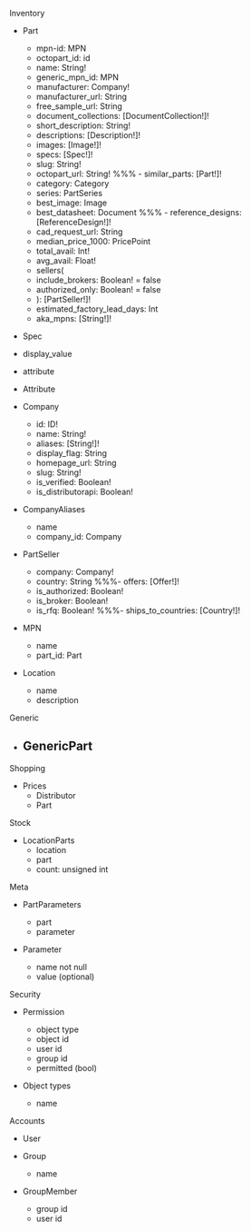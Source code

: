 Inventory

- Part

  - mpn-id: MPN
  - octopart_id: id
  - name: String!
  - generic_mpn_id: MPN
  - manufacturer: Company!
  - manufacturer_url: String
  - free_sample_url: String
  - document_collections: [DocumentCollection!]!
  - short_description: String!
  - descriptions: [Description!]!
  - images: [Image!]!
  - specs: [Spec!]!
  - slug: String!
  - octopart_url: String!
    %%% - similar_parts: [Part!]!
  - category: Category
  - series: PartSeries
  - best_image: Image
  - best_datasheet: Document
    %%% - reference_designs: [ReferenceDesign!]!
  - cad_request_url: String
  - median_price_1000: PricePoint
  - total_avail: Int!
  - avg_avail: Float!
  - sellers(
  - include_brokers: Boolean! = false
  - authorized_only: Boolean! = false
  - ): [PartSeller!]!
  - estimated_factory_lead_days: Int
  - aka_mpns: [String!]!

- Spec
- display_value
- attribute

- Attribute

- Company

  - id: ID!
  - name: String!
  - aliases: [String!]!
  - display_flag: String
  - homepage_url: String
  - slug: String!
  - is_verified: Boolean!
  - is_distributorapi: Boolean!

- CompanyAliases

  - name
  - company_id: Company

- PartSeller

  - company: Company!
  - country: String
    %%%- offers: [Offer!]!
  - is_authorized: Boolean!
  - is_broker: Boolean!
  - is_rfq: Boolean!
    %%%- ships_to_countries: [Country!]!

- MPN

  - name
  - part_id: Part

- Location

  - name
  - description

Generic

- ## GenericPart

Shopping

- Prices
  - Distributor
  - Part

Stock

- LocationParts
  - location
  - part
  - count: unsigned int

Meta

- PartParameters

  - part
  - parameter

- Parameter
  - name not null
  - value (optional)

Security

- Permission

  - object type
  - object id
  - user id
  - group id
  - permitted (bool)

- Object types
  - name

Accounts

- User

- Group

  - name

- GroupMember
  - group id
  - user id
